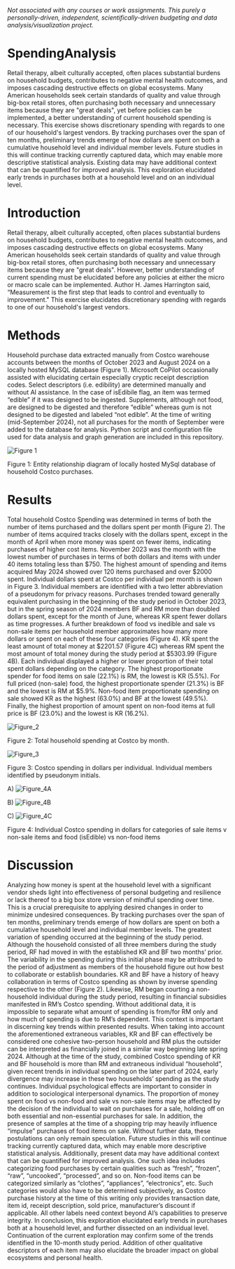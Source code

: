 *Not associated with any courses or work assignments. This purely a personally-driven, independent, scientifically-driven budgeting and data analysis/visualization project.*

# SpendingAnalysis
Retail therapy, albeit culturally accepted, often places substantial burdens on household budgets, contributes to negative mental health outcomes, and imposes cascading destructive effects on global ecosystems.  Many American households seek certain standards of quality and value through big-box retail stores, often purchasing both necessary and unnecessary items because they are "great deals", yet before policies can be implemented, a better understanding of current household spending is necessary. This exercise shows discretionary spending with regards to one of our household's largest vendors. By tracking purchases over the span of ten months, preliminary trends emerge of how dollars are spent on both a cumulative household level and individual member levels. Future studies in this will continue tracking currently captured data, which may enable more descriptive statistical analysis. Existing data may have additional context that can be quantified for improved analysis.  This exploration elucidated early trends in purchases both at a household level and on an individual level.

# Introduction
Retail therapy, albeit culturally accepted, often places substantial burdens on household budgets, contributes to negative mental health outcomes, and imposes cascading destructive effects on global ecosystems. Many American households seek certain standards of quality and value through big-box retail stores, often purchasing both necessary and unnecessary items because they are "great deals". However, better understanding of current spending must be elucidated before any policies at either the micro or macro scale can be implemented. Author H. James Harrington said, “Measurement is the first step that leads to control and eventually to improvement." This exercise elucidates discretionary spending with regards to one of our household's largest vendors.

# Methods
Household purchase data extracted manually from Costco warehouse accounts between the months of October 2023 and August 2024 on a locally hosted MySQL database (Figure 1). Microsoft CoPilot occasionally assisted with elucidating certain especially cryptic receipt description codes. Select descriptors (i.e. edibility) are determined manually and without AI assistance. In the case of isEdibile flag, an item was termed “edible” if it was designed to be ingested. Supplements, although not food, are designed to be digested and therefore “edible” whereas gum is not designed to be digested and labeled “not edible”. 
At the time of writing (mid-September 2024), not all purchases for the month of September were added to the database for analysis. Python script and configuration file used for data analysis and graph generation are included in this repository.

![Figure 1](https://github.com/user-attachments/assets/84ba4478-c521-4718-a2e1-24b78c85124f)

Figure 1: Entity relationship diagram of locally hosted MySql database of household Costco purchases.

# Results
Total household Costco Spending was determined in terms of both the number of items purchased and the dollars spent per month (Figure 2). The number of items acquired tracks closely with the dollars spent, except in the month of April when more money was spent on fewer items, indicating purchases of higher cost items. November 2023 was the month with the lowest number of purchases in terms of both dollars and items with under 40 items totaling less than $750. The highest amount of spending and items acquired May 2024 showed over 120 items purchased and over $2000 spent.
Individual dollars spent at Costco per individual per month is shown in Figure 3. Individual members are identified with a two letter abbreviation of a pseudonym for privacy reasons. Purchases trended toward generally equivalent purchasing in the beginning of the study period in October 2023, but in the spring season of 2024 members BF and RM more than doubled dollars spent, except for the month of June, whereas KR spent fewer dollars as time progresses. 
A further breakdown of food vs inedible and sale vs non-sale items per household member approximates how many more dollars or spent on each of these four categories (Figure 4). KR spent the least amount of total money at $2201.57 (Figure 4C) whereas RM spent the most amount of total money during the study period at $5303.99 (Figure 4B). Each individual displayed a higher or lower proportion of their total spent dollars depending on the category. The highest proportionate spender for food items on sale (22.1%) is RM, the lowest is KR (5.5%). For full priced (non-sale) food, the highest proportionate spender (21.3%) is BF and the lowest is RM at $5.9%. Non-food item proportionate spending on sale showed KR as the highest (63.0%) and BF at the lowest (49.5%). Finally, the highest proportion of amount spent on non-food items at full price is BF (23.0%) and the lowest is KR (16.2%).


![Figure_2](https://github.com/user-attachments/assets/aae6c841-650e-415d-a205-34c1a42a99ce)

Figure 2: Total household spending at Costco by month.


![Figure_3](https://github.com/user-attachments/assets/365e5504-1f79-4fd0-8955-edd2ff3e5482)

Figure 3: Costco spending in dollars per individual. Individual members identified by pseudonym initials.


A) ![Figure_4A](https://github.com/user-attachments/assets/e76b296d-6fde-48cf-80be-1c23f4871ab4)

B) ![Figure_4B](https://github.com/user-attachments/assets/02d683ae-9e7f-4e29-9261-bdd14fddd5f5)

C) ![Figure_4C](https://github.com/user-attachments/assets/3620a2a1-4bbe-42f0-ab54-795c0b22c444)

Figure 4: Individual Costco spending in dollars for categories of sale items v non-sale items and food (isEdible) vs non-food items

# Discussion
 Analyzing how money is spent at the household level with a significant vendor sheds light into effectiveness of personal budgeting and resilience or lack thereof to a big box store version of mindful spending over time. This is a crucial prerequisite to applying desired changes in order to minimize undesired consequences. By tracking purchases over the span of ten months, preliminary trends emerge of how dollars are spent on both a cumulative household level and individual member levels. 
	The greatest variation of spending occurred at the beginning of the study period. Although the household consisted of all three members during the study period, RF had moved in with the established KR and BF two months’ prior. The variability in the spending during this initial phase may be attributed to the period of adjustment as members of the household figure out how best to collaborate or establish boundaries. KR and BF have a history of heavy collaboration in terms of Costco spending as shown by inverse spending respective to the other (Figure 2). Likewise, RM began courting a non-household individual during the study period, resulting in financial subsidies manifested in RM’s Costco spending. Without additional data, it is impossible to separate what amount of spending is from/for RM only and how much of spending is due to RM’s dependent.
	This context is important in discerning key trends within presented results. When taking into account the aforementioned extraneous variables, KR and BF can effectively be considered one cohesive two-person household and RM plus the outsider can be interpreted as financially joined in a similar way beginning late spring 2024. Although at the time of the study, combined Costco spending of KR and BF household is more than RM and extraneous individual “household”, given recent trends in individual spending on the later part of 2024, early divergence may increase in these two households’ spending as the study continues. 
	Individual psychological effects are important to consider in addition to sociological interpersonal dynamics. The proportion of money spent on food vs non-food and sale vs non-sale items may be affected by the decision of the individual to wait on purchases for a sale, holding off on both essential and non-essential purchases for sale. In addition, the presence of samples at the time of a shopping trip may heavily influence “impulse” purchases of food items on sale. Without further data, these postulations can only remain speculation. 
	Future studies in this will continue tracking currently captured data, which may enable more descriptive statistical analysis. Additionally, present data may have additional context that can be quantified for improved analysis. One such idea includes categorizing food purchases by certain qualities such as “fresh”, “frozen”, “raw”, “uncooked”, “processed”, and so on. Non-food items can be categorized similarly as “clothes”, “appliances”, “electronics”, etc. Such categories would also have to be determined subjectively, as Costco purchase history at the time of this writing only provides transaction date, item id, receipt description, sold price, manufacturer’s discount if applicable. All other labels need context beyond AI’s capabilities to preserve integrity. 
	In conclusion, this exploration elucidated early trends in purchases both at a household level, and further dissected on an individual level. Continuation of the current exploration may confirm some of the trends identified in the 10-month study period. Addition of other qualitative descriptors of each item may also elucidate the broader impact on global ecosystems and personal health. 
